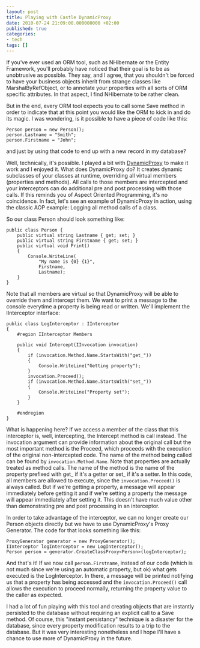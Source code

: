 ```yaml
---
layout: post
title: Playing with Castle DynamicProxy
date: 2010-07-24 21:09:00.000000000 +02:00
published: true
categories:
- tech
tags: []
---
```


If you've ever used an ORM tool, such as NHibernate or the Entity Framework, you'll probably have noticed that their goal is to be as unobtrusive as possible. They say, and I agree, that you shouldn't be forced to have your business objects inherit from strange classes like MarshalByRefObject, or to annotate your properties with all sorts of ORM specific attributes. In that aspect, I find NHibernate to be rather clean.

But in the end, every ORM tool expects you to call some Save method in order to indicate that at this point you would like the ORM to kick in and do its magic. I was wondering, is it possible to have a piece of code like this:

```
Person person = new Person();
person.Lastname = "Smith";
person.Firstname = "John";
```

and just by using that code to end up with a new record in my database?

Well, technically, it's possible. I played a bit with <a href="http://www.castleproject.org/dynamicproxy/index.html">DynamicProxy</a> to make it work and I enjoyed it. What does DynamicProxy do? It creates dynamic subclasses of your classes at runtime, overriding all virtual members (properties and methods). All calls to those members are intercepted and your interceptors can do additional pre and post processing with those calls. If this reminds you of Aspect Oriented Programming, it's no coincidence. In fact, let's see an example of DynamicProxy in action, using the classic AOP example: Logging all method calls of a class.

So our class Person should look something like:

```
public class Person {
	public virtual string Lastname { get; set; }
	public virtual string Firstname { get; set; }
	public virtual void Print()
	{
		Console.WriteLine(
			"My name is {0} {1}",
			Firstname,
			Lastname);
	}
}
```

Note that all members are virtual so that DynamicProxy will be able to override them and intercept them. We want to print a message to the console everytime a property is being read or written. We'll implement the IInterceptor interface:

```
public class LogInterceptor : IInterceptor
{
	#region IInterceptor Members

	public void Intercept(IInvocation invocation)
	{
		if (invocation.Method.Name.StartsWith("get_"))
		{
			Console.WriteLine("Getting property");
		}
		invocation.Proceed();
		if (invocation.Method.Name.StartsWith("set_"))
		{
			Console.WriteLine("Property set");
		}
	}

	#endregion
}
```

What is happening here? If we access a member of the class that this interceptor is, well, intercepting, the Intercept method is call instead. The invocation argument can provide information about the original call but the most important method is the Proceed, which proceeds with the execution of the original non-intercepted code. The name of the method being called can be found by <code>invocation.Method.Name</code>. Note that properties are actually treated as method calls. The name of the method is the name of the property prefixed with get_ if it's a getter or set_ if it's a setter. In this code, all members are allowed to execute, since the <code>invocation.Proceed()</code> is always called. But if we're getting a property, a message will appear immediately before getting it and if we're setting a property the message will appear immediately after setting it. This doesn't have much value other than demonstrating pre and post processing in an interceptor.

In order to take advantage of the interceptor, we can no longer create our Person objects directly but we have to use DynamicProxy's Proxy Generator. The code for that looks something like this:

```
ProxyGenerator generator = new ProxyGenerator();
IInterceptor logInterceptor = new LogInterceptor();
Person person = generator.CreateClassProxy<Person>(logInterceptor);
```

And that's it! If we now call <code>person.Firstname</code>, instead of our code (which is not much since we're using an automatic property, but ok) what gets executed is the LogInterceptor. In there, a message will be printed notifying us that a property has being accessed and the <code>invocation.Proceed()</code> call allows the execution to proceed normally, returning the property value to the caller as expected.

I had a lot of fun playing with this tool and creating objects that are instantly persisted to the database without requiring an explicit call to a Save method. Of course, this "instant persistancy" technique is a disaster for the database, since every property modification results to a trip to the database. But it was very interesting nonetheless and I hope I'll have a chance to use more of DynamicProxy in the future.
